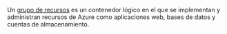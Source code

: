 Un [grupo de recursos](../articles/azure-resource-manager/resource-group-overview#terminology) es un contenedor lógico en el que se implementan y administran recursos de Azure como aplicaciones web, bases de datos y cuentas de almacenamiento.